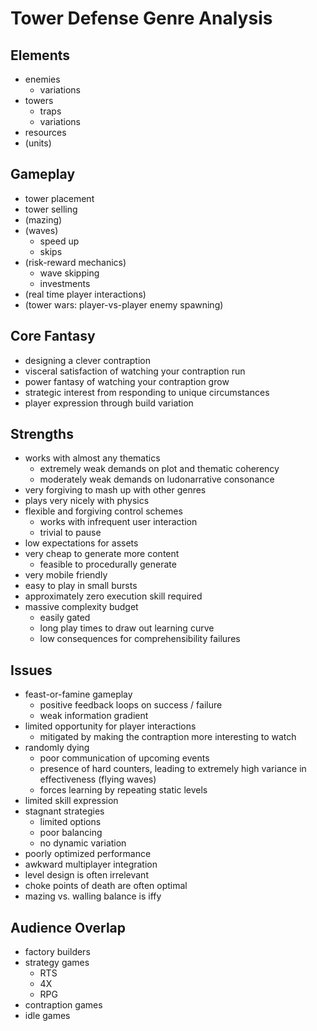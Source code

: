 # Tower Defense Genre Analysis

## Elements
- enemies
  - variations
- towers
  - traps
  - variations
- resources
- (units)

## Gameplay
- tower placement
- tower selling
- (mazing)
- (waves)
  - speed up
  - skips
- (risk-reward mechanics)
  - wave skipping
  - investments
- (real time player interactions)
- (tower wars: player-vs-player enemy spawning)

## Core Fantasy
- designing a clever contraption
- visceral satisfaction of watching your contraption run
- power fantasy of watching your contraption grow
- strategic interest from responding to unique circumstances
- player expression through build variation

## Strengths
- works with almost any thematics
  - extremely weak demands on plot and thematic coherency
  - moderately weak demands on ludonarrative consonance
- very forgiving to mash up with other genres
- plays very nicely with physics
- flexible and forgiving control schemes
  - works with infrequent user interaction
  - trivial to pause
- low expectations for assets
- very cheap to generate more content
  - feasible to procedurally generate
- very mobile friendly
- easy to play in small bursts
- approximately zero execution skill required
- massive complexity budget
  - easily gated
  - long play times to draw out learning curve
  - low consequences for comprehensibility failures

## Issues
- feast-or-famine gameplay 
  - positive feedback loops on success / failure
  - weak information gradient
- limited opportunity for player interactions
  - mitigated by making the contraption more interesting to watch
- randomly dying
  - poor communication of upcoming events
  - presence of hard counters, leading to extremely high variance in effectiveness (flying waves)
  - forces learning by repeating static levels
- limited skill expression
- stagnant strategies
  - limited options
  - poor balancing
  - no dynamic variation
- poorly optimized performance
- awkward multiplayer integration
- level design is often irrelevant
- choke points of death are often optimal
- mazing vs. walling balance is iffy

## Audience Overlap
- factory builders
- strategy games
  - RTS
  - 4X
  - RPG
- contraption games
- idle games
